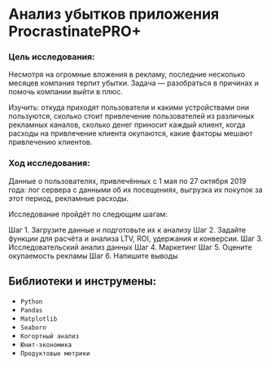 # Анализ убытков приложения ProcrastinatePRO+

### Цель исследования:

Несмотря на огромные вложения в рекламу, последние несколько месяцев компания терпит убытки.
Задача — разобраться в причинах и помочь компании выйти в плюс.

Изучить:
откуда приходят пользователи и какими устройствами они пользуются,
сколько стоит привлечение пользователей из различных рекламных каналов,
сколько денег приносит каждый клиент,
когда расходы на привлечение клиента окупаются,
какие факторы мешают привлечению клиентов.

### Ход исследования:

Данные о пользователях, привлечённых с 1 мая по 27 октября 2019 года:
лог сервера с данными об их посещениях,
выгрузка их покупок за этот период,
рекламные расходы.

Исследование пройдёт по следющим шагам:

Шаг 1. Загрузите данные и подготовьте их к анализу
Шаг 2. Задайте функции для расчёта и анализа LTV, ROI, удержания и конверсии.
Шаг 3. Исследовательский анализ данных
Шаг 4. Маркетинг
Шаг 5. Оцените окупаемость рекламы
Шаг 6. Напишите выводы

## Библиотеки и инструмены:

* `Python`
* `Pandas`
* `Matplotlib`
* `Seaborn`
* `Когортный анализ`
* `Юнит-экономика`
* `Продуктовые метрики`